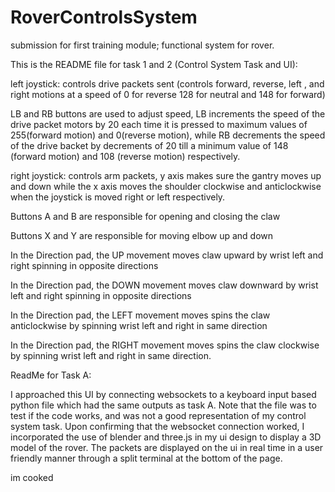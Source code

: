 # RoverControlsSystem

submission for first training module; functional system for rover.

This is the README file for task 1 and 2 (Control System Task and UI):

left joystick: controls drive packets sent (controls forward, reverse, left , and right motions at a speed of 0 for reverse 128 for neutral and 148 for forward)

LB and RB buttons are used to adjust speed, LB increments the speed of the drive packet motors by 20 each time it is pressed to maximum values of 255(forward motion) and 0(reverse motion), while RB decrements the speed of the drive backet by decrements of 20 till a minimum value of 148 (forward motion) and 108 (reverse motion) respectively.

right joystick: controls arm packets, y axis makes sure the gantry moves up and down while the x axis moves the shoulder clockwise and anticlockwise when the joystick is moved right or left respectively.

Buttons A and B are responsible for opening and closing the claw

Buttons X and Y are responsible for moving elbow up and down

In the Direction pad, the UP movement moves claw upward by wrist left and right spinning in opposite directions

In the Direction pad, the DOWN movement moves claw downward by wrist left and right spinning in opposite directions

In the Direction pad, the LEFT movement moves spins the claw anticlockwise by spinning wrist left and right in same direction

In the Direction pad, the RIGHT movement moves spins the claw clockwise by spinning wrist left and right in same direction.

ReadMe for Task A:

I approached this UI by connecting websockets to a keyboard input based python file which had the same outputs as task A. Note that the file was to test if the code works, and was not a good representation of my control system task. Upon confirming that the websocket connection worked, I incorporated the use of blender and three.js in my ui design to display a 3D model of the rover. The packets are displayed on the ui in real time in a user friendly manner through a split terminal at the bottom of the page.

im cooked
